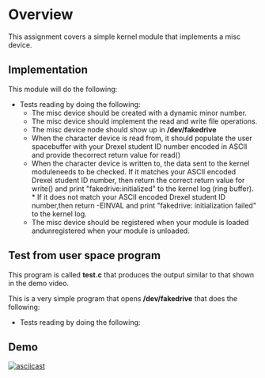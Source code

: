 # Overview
This assignment covers a simple kernel module that implements a misc device.

## Implementation
This module will do the following:
 * Tests reading by doing the following:
    * The misc device should be created with a dynamic minor number. <br />
    * The misc device should implement the read and write file operations. <br />
    * The misc device node should show up in **/dev/fakedrive** <br />
    * When the character device is read from, it should populate the user spacebuffer with your Drexel student ID number encoded in ASCII and provide thecorrect return value for read() <br />
    * When the character device is written to, the data sent to the kernel moduleneeds to be checked. If it matches your ASCII encoded Drexel student ID number, then return the correct return value for write() and print "fakedrive:initialized" to the kernel log (ring buffer). <br />
          * If it does not match your ASCII encoded Drexel student ID number,then return -EINVAL and print "fakedrive: initialization failed" to the kernel log. <br />
    * The misc device should be registered when your module is loaded andunregistered when your module is unloaded. <br />
 
## Test from user space program
This program is called **test.c** that produces the output similar to that shown in the demo video. <br />

This is a very simple program that opens **/dev/fakedrive** that does the following: <br />
  * Tests reading by doing the following:


## Demo
[![asciicast](https://asciinema.org/a/wbdJOrpQEANF3NnuRklDHG4A5.svg)](https://asciinema.org/a/wbdJOrpQEANF3NnuRklDHG4A5)
